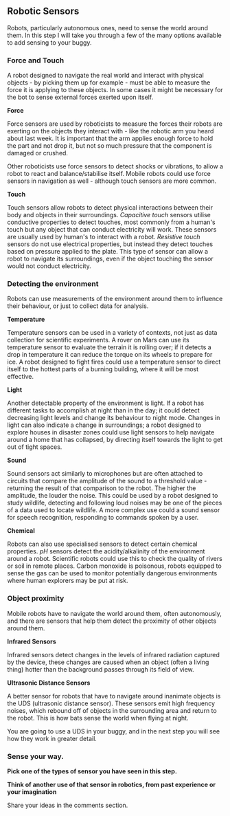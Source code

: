 [comment]: # (
Is this step open? Y/N
If so, short description of this step:
Related links:
Related files:
)

## Robotic Sensors

Robots, particularly autonomous ones, need to sense the world around them. In this step I will take you through a few of the many options available to add sensing to your buggy.

### Force and Touch

A robot designed to navigate the real world and interact with physical objects - by picking them up for example - must be able to measure the force it is applying to these objects. In some cases it might be necessary for the bot to sense external forces exerted upon itself.

**Force**

Force sensors are used by roboticists to measure the forces their robots are exerting on the objects they interact with - like the robotic arm you heard about last week. It is important that the arm applies enough force to hold the part and not drop it, but not so much pressure that the component is damaged or crushed.

Other roboticists use force sensors to detect shocks or vibrations, to allow a robot to react and balance/stabilise itself. Mobile robots could use force sensors in navigation as well - although touch sensors are more common.

**Touch**

Touch sensors allow robots to detect physical interactions between their body and objects in their surroundings. *Capacitive touch* sensors utilise conductive properties to detect touches, most commonly from a human's touch but any object that can conduct electricity will work. These sensors are usually used by human's to interact with a robot. *Resistive touch* sensors do not use electrical properties, but instead they detect touches based on pressure applied to the plate. This type of sensor can allow a robot to navigate its surroundings, even if the object touching the sensor would not conduct electricity.

### Detecting the environment

Robots can use measurements of the environment around them to influence their behaviour, or just to collect data for analysis.

**Temperature**

Temperature sensors can be used in a variety of contexts, not just as data collection for scientific experiments. A rover on Mars can use its temperature sensor to evaluate the terrain it is rolling over; if it detects a drop in temperature it can reduce the torque on its wheels to prepare for ice. A robot designed to fight fires could use a temperature sensor to direct itself to the hottest parts of a burning building, where it will be most effective.

**Light**

Another detectable property of the environment is light. If a robot has different tasks to accomplish at night than in the day; it could detect decreasing light levels and change its behaviour to night mode. Changes in light can also indicate a change in surroundings; a robot designed to explore houses in disaster zones could use light sensors to help navigate around a home that has collapsed, by directing itself towards the light to get out of tight spaces.

**Sound**

Sound sensors act similarly to microphones but are often attached to circuits that compare the amplitude of the sound to a threshold value - returning the result of that comparison to the robot. The higher the amplitude, the louder the noise. This could be used by a robot designed to study wildlife, detecting and following loud noises may be one of the pieces of a data used to locate wildlife. A more complex use could a sound sensor for speech recognition, responding to commands spoken by a user. 

**Chemical**

Robots can also use specialised sensors to detect certain chemical properties. *pH* sensors detect the acidity/alkalinity of the environment around a robot. Scientific robots could use this to check the quality of rivers or soil in remote places. Carbon monoxide is poisonous, robots equipped to sense the gas can be used to monitor potentially dangerous environments where human explorers may be put at risk.

### Object proximity

Mobile robots have to navigate the world around them, often autonomously, and there are sensors that help them detect the proximity of other objects around them.

**Infrared Sensors**

Infrared sensors detect changes in the levels of infrared radiation captured by the device, these changes are caused when an object (often a living thing) hotter than the background passes through its field of view.

**Ultrasonic Distance Sensors**

A better sensor for robots that have to navigate around inanimate objects is the UDS (ultrasonic distance sensor). These sensors emit high frequency noises, which rebound off of objects in the surrounding area and return to the robot. This is how bats sense the world when flying at night.

You are going to use a UDS in your buggy, and in the next step you will see how they work in greater detail.

### Sense your way.

**Pick one of the types of sensor you have seen in this step.**

**Think of another use of that sensor in robotics, from past experience or your imagination**

Share your ideas in the comments section.
